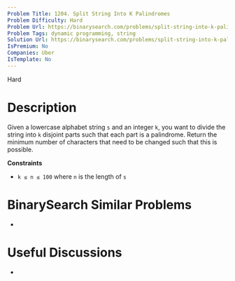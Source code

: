 ```yaml
---
Problem Title: 1204. Split String Into K Palindromes
Problem Difficulty: Hard
Problem Url: https://binarysearch.com/problems/split-string-into-k-palindromes/
Problem Tags: dynamic programming, string
Solution Url: https://binarysearch.com/problems/split-string-into-k-palindromes/solutions/
IsPremium: No
Companies: Uber
IsTemplate: No
---
```


<span style="color: ;">Hard</span>

# Description

Given a lowercase alphabet string `s` and an integer `k`, you want to divide the string into `k` disjoint parts such that each part is a palindrome. Return the minimum number of characters that need to be changed such that this is possible.

**Constraints**
- `k ≤ n ≤ 100` where `n` is the length of `s`

# BinarySearch Similar Problems

- []()

# Useful Discussions

- []()
